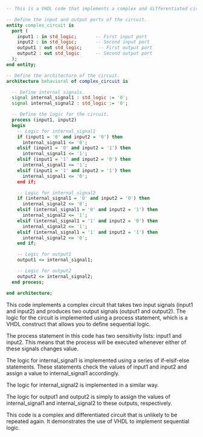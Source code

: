 ```vhdl
-- This is a VHDL code that implements a complex and differentiated circuit.

-- Define the input and output ports of the circuit.
entity complex_circuit is
  port (
    input1 : in std_logic;       -- First input port
    input2 : in std_logic;       -- Second input port
    output1 : out std_logic;      -- First output port
    output2 : out std_logic      -- Second output port
  );
end entity;

-- Define the architecture of the circuit.
architecture behavioral of complex_circuit is

  -- Define internal signals.
  signal internal_signal1 : std_logic := '0';
  signal internal_signal2 : std_logic := '0';

  -- Define the logic for the circuit.
  process (input1, input2)
  begin
    -- Logic for internal_signal1
    if (input1 = '0' and input2 = '0') then
      internal_signal1 <= '0';
    elsif (input1 = '0' and input2 = '1') then
      internal_signal1 <= '1';
    elsif (input1 = '1' and input2 = '0') then
      internal_signal1 <= '1';
    elsif (input1 = '1' and input2 = '1') then
      internal_signal1 <= '0';
    end if;

    -- Logic for internal_signal2
    if (internal_signal1 = '0' and input2 = '0') then
      internal_signal2 <= '0';
    elsif (internal_signal1 = '0' and input2 = '1') then
      internal_signal2 <= '1';
    elsif (internal_signal1 = '1' and input2 = '0') then
      internal_signal2 <= '1';
    elsif (internal_signal1 = '1' and input2 = '1') then
      internal_signal2 <= '0';
    end if;

    -- Logic for output1
    output1 <= internal_signal1;

    -- Logic for output2
    output2 <= internal_signal2;
  end process;

end architecture;
```

This code implements a complex circuit that takes two input signals (input1 and input2) and produces two output signals (output1 and output2). The logic for the circuit is implemented using a process statement, which is a VHDL construct that allows you to define sequential logic.

The process statement in this code has two sensitivity lists: input1 and input2. This means that the process will be executed whenever either of these signals changes value.

The logic for internal_signal1 is implemented using a series of if-elsif-else statements. These statements check the values of input1 and input2 and assign a value to internal_signal1 accordingly.

The logic for internal_signal2 is implemented in a similar way.

The logic for output1 and output2 is simply to assign the values of internal_signal1 and internal_signal2 to these outputs, respectively.

This code is a complex and differentiated circuit that is unlikely to be repeated again. It demonstrates the use of VHDL to implement sequential logic.